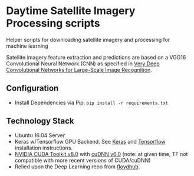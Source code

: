# Daytime Satellite Imagery Processing scripts

Helper scripts for downloading satellite imagery and processing for machine learning

Satellite imagery feature extraction and predictions are based on a VGG16 Convolutional Neural Network (CNN) as specified in [Very Deep Convolutional Networks for Large-Scale Image Recognition][1].

## Configuration
- Install Dependencies via Pip: `pip install -r requirements.txt`

## Technology Stack
- Ubuntu 16.04 Server
- Keras w/Tensorflow GPU Backend. See [Keras][2] and [Tensorflow][3] installation instructions.
- [NVIDIA CUDA Toolkit v8.0][4] with [cuDNN v6.0][5] (note: at given time, TF not compatible with more recent versions of CUDA/cuDNN)
- Relied upon the Deep Learning repo from [floydhub][6].

[1]: https://arxiv.org/abs/1409.1556
[2]: https://keras.io/#installation
[3]: https://www.tensorflow.org/install/install_linux
[4]: https://developer.nvidia.com/cuda-toolkit-archive
[5]: https://developer.nvidia.com/rdp/cudnn-download
[6]: https://github.com/floydhub/dl-setup

